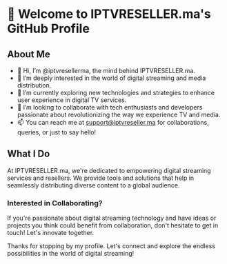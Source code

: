 # 👋 Welcome to IPTVRESELLER.ma's GitHub Profile

## About Me
- 👋 Hi, I’m @iptvresellerma, the mind behind IPTVRESELLER.ma.
- 👀 I’m deeply interested in the world of digital streaming and media distribution.
- 🌱 I’m currently exploring new technologies and strategies to enhance user experience in digital TV services.
- 💞️ I’m looking to collaborate with tech enthusiasts and developers passionate about revolutionizing the way we experience TV and media.
- 📫 You can reach me at [support@iptvreseller.ma](mailto:support@iptvreseller.ma) for collaborations, queries, or just to say hello!

## What I Do
At IPTVRESELLER.ma, we're dedicated to empowering digital streaming services and resellers. We provide tools and solutions that help in seamlessly distributing diverse content to a global audience.

### Interested in Collaborating?
If you're passionate about digital streaming technology and have ideas or projects you think could benefit from collaboration, don't hesitate to get in touch! Let's innovate together.

 

Thanks for stopping by my profile. Let's connect and explore the endless possibilities in the world of digital streaming!
 
